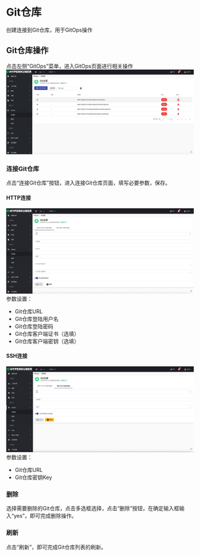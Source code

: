 # Git仓库

创建连接到Git仓库，用于GitOps操作

## Git仓库操作
点击左侧“GitOps”菜单，进入GitOps页面进行相关操作
![Minion](../../../assets/images/gitops/git-list.jpg)
### 连接Git仓库

点击“连接Git仓库”按钮，进入连接Git仓库页面，填写必要参数，保存。
#### HTTP连接
![Minion](../../../assets/images/gitops/git-create.jpg)
参数设置：
* Git仓库URL
* Git仓库登陆用户名
* Git仓库登陆密码
* Git仓库客户端证书（选填）
* Git仓库客户端密钥（选填）

#### SSH连接
![Minion](../../../assets/images/gitops/git-create2.jpg)
参数设置：
* Git仓库URL
* Git仓库密钥Key


### 删除
选择需要删除的Git仓库，点击多选框选择，点击“删除”按钮，在确定输入框输入“yes”，即可完成删除操作。
### 刷新
点击“刷新”，即可完成Git仓库列表的刷新。